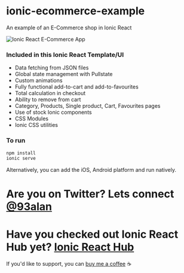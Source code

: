 # ionic-ecommerce-example
An example of an E-Commerce shop in Ionic React

![Ionic React E-Commerce App](https://repository-images.githubusercontent.com/355272810/38c79000-b5db-11eb-85d3-cf740d9c7507)

### Included in this Ionic React Template/UI
* Data fetching from JSON files
* Global state management with Pullstate
* Custom animations
* Fully functional add-to-cart and add-to-favourites
* Total calculation in checkout
* Ability to remove from cart
* Category, Products, Single product, Cart, Favourites pages
* Use of stock Ionic components
* CSS Modules
* Ionic CSS utilities

### To run

```javascript
npm install
ionic serve
```

Alternatively, you can add the iOS, Android platform and run natively.

# Are you on Twitter? Lets connect [@93alan](https://twitter.com/93alan)
# Have you checked out Ionic React Hub yet? [Ionic React Hub](https://ionicreacthub.com)
If you'd like to support, you can <a className="link" href="https://www.buymeacoffee.com/ionicreacthub" target="_blank" rel="noopener">buy me a coffee</a> ☕️
